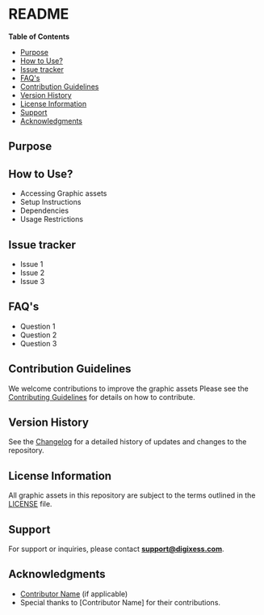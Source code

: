 # README

<!-- Write a Brief description here -->

**Table of Contents**

- [Purpose](#purpose)
- [How to Use?](#how-to-use)
- [Issue tracker](#issue-tracker)
- [FAQ's](#faqs)
- [Contribution Guidelines](#contribution-guidelines)
- [Version History](#version-history)
- [License Information](#license-information)
- [Support](#support)
- [Acknowledgments](#acknowledgments)

## Purpose

<!-- Add purpose/scope/features of document here -->

## How to Use?

- Accessing Graphic assets 
- Setup Instructions
- Dependencies 
- Usage Restrictions
<!-- Alternatively, you can include the details in a /docs/SETUP.md file and provide a link here. -->

## Issue tracker

- Issue 1
- Issue 2
- Issue 3
<!-- Alternatively, you can include the details in a /docs/ISSUES.md file and provide a link here. -->
## FAQ's

- Question 1
- Question 2
- Question 3
<!-- Alternatively, you can include the details in a /docs/FAQs.md file and provide a link here. -->

## Contribution Guidelines

We welcome contributions to improve the graphic assets Please see the [Contributing Guidelines](/CONTRIBUTING.md "Contributing Guidelines") for details on how to contribute.

## Version History

See the [Changelog](/CHANGELOG.md "Changelog") for a detailed history of updates and changes to the repository.

## License Information

All graphic assets in this repository are subject to the terms outlined in the [LICENSE](/LICENSE.md "License") file.

## Support

For support or inquiries, please contact **[support@digixess.com](mailto:support@digixess.com)**.

## Acknowledgments

- [Contributor Name](link) (if applicable)
- Special thanks to [Contributor Name] for their contributions.
